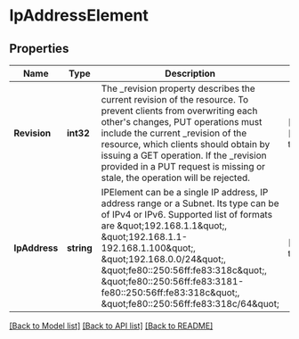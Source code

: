 # IpAddressElement

## Properties
Name | Type | Description | Notes
------------ | ------------- | ------------- | -------------
**Revision** | **int32** | The _revision property describes the current revision of the resource. To prevent clients from overwriting each other&#x27;s changes, PUT operations must include the current _revision of the resource, which clients should obtain by issuing a GET operation. If the _revision provided in a PUT request is missing or stale, the operation will be rejected. | [optional] [default to null]
**IpAddress** | **string** | IPElement can be a single IP address, IP address range or a Subnet. Its type can be of IPv4 or IPv6. Supported list of formats are \&quot;192.168.1.1\&quot;, \&quot;192.168.1.1-192.168.1.100\&quot;, \&quot;192.168.0.0/24\&quot;, \&quot;fe80::250:56ff:fe83:318c\&quot;, \&quot;fe80::250:56ff:fe83:3181-fe80::250:56ff:fe83:318c\&quot;, \&quot;fe80::250:56ff:fe83:318c/64\&quot;  | [default to null]

[[Back to Model list]](../README.md#documentation-for-models) [[Back to API list]](../README.md#documentation-for-api-endpoints) [[Back to README]](../README.md)

